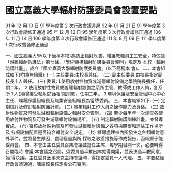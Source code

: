 # 國立嘉義大學輻射防護委員會設置要點

91 年 12 月 10 日 91 學年度第 2 次行政會議通過
92 年 01 月 21 日 91 學年度第 3 次行政會議修正通過
95 年 12 月 12 日 95 學年度第 3 次行政會議修正通過
106 年 11 月 14 日 106 學年度第 3 次行政會議修正通過
111 年 8 月 09 日 111 學年度第 1 次行政會議修正通過

一、國立嘉義大學(以下簡稱本校)為防止輻射危害，維護教職員工生安全，特依據「游離輻射防護法」第七條、「學術機構輻射防護委員會導則」規定及 本校「輻射防護計畫」，成立「國立嘉義大學輻射防護委員會」(以下簡稱本 會)。
二、本會組成如下(均為無給職):
(一) 主任委員:由校長兼任。
(二) 副主任委員:由校長指定副校長 1 人兼任。 
(三) 委員:
1.使用放射性物質或游離輻射設備之學院院長擔任，任期二年。 2.使用放射性物質或游離輻射設備之系所主管、教師或工作人員，各系所
1 人(須曾接受輻射防護相關訓練)，任期二年。 3.環境保護及安全管理中心中心主任、環境保護組組長及職業安全組組長為當然委員。
三、本會職掌如下:
(一) 定期檢討及修訂輻射防護計畫。
(二) 審核輻射工作人員之操作能力及資格。
(三) 放射性物質及可發生游離輻射設備之輻射安全管制。
(四) 至少每半年一次清查各使用放射性物質及可發生游離輻射設備場所。 (五) 制定輻射防護訓練計畫，並督導實施。
(六) 審核放射性物質及可發生游離輻射設備之各項採購案和評估工作場所及
各項設備配置是否符合輻射安全規定。
(七) 督導處理校內所發生之各類輻射意外事件，並將發生原因、處理經過與所
採取之改善措施等作成報告，函報原子能委員會。 四、本會由主任委員召集會議並擔任主席，每學期召開一次，必要時得召開臨時
會議;本會議之召開，須委員過半數出席始得開議，並表決過半數同意，始
  得決議。主任委員因事未克主持會議時，得指定委員一人代理。
五、本要點經行政會議通過，陳請校長核定後公布實施。
